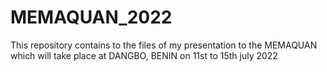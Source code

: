 # MEMAQUAN_2022
This repository contains to the files of my presentation to the MEMAQUAN which will take place at DANGBO, BENIN on 11st to 15th july 2022

